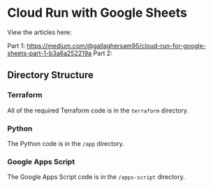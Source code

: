 # Cloud Run with Google Sheets

View the articles here:

Part 1: https://medium.com/@gallaghersam95/cloud-run-for-google-sheets-part-1-b3a6a252219a
Part 2:

## Directory Structure

### Terraform

All of the required Terraform code is in the `terraform` directory.

### Python

The Python code is in the `/app` directory.

### Google Apps Script

The Google Apps Script code is in the `/apps-script` directory.